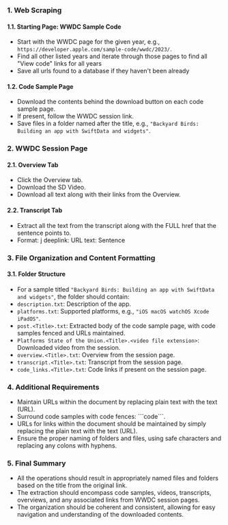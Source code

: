 ### 1. Web Scraping
#### 1.1. Starting Page: WWDC Sample Code
- Start with the WWDC page for the given year, e.g., `https://developer.apple.com/sample-code/wwdc/2023/`.
- Find all other listed years and iterate through those pages to find all "View code" links for all years
- Save all urls found to a database if they haven't been already

#### 1.2. Code Sample Page
- Download the contents behind the download button on each code sample page.
- If present, follow the WWDC session link.
- Save files in a folder named after the title, e.g., `"Backyard Birds: Building an app with SwiftData and widgets"`.

### 2. WWDC Session Page
#### 2.1. Overview Tab
- Click the Overview tab.
- Download the SD Video.
- Download all text along with their links from the Overview.

#### 2.2. Transcript Tab
- Extract all the text from the transcript along with the FULL href that the sentence points to.
- Format: 
j
deeplink: URL
text: Sentence
### 3. File Organization and Content Formatting
#### 3.1. Folder Structure
- For a sample titled `"Backyard Birds: Building an app with SwiftData and widgets"`, the folder should contain:
- `description.txt`: Description of the app.
- `platforms.txt`: Supported platforms, e.g., `"iOS macOS watchOS Xcode iPadOS"`.
- `post.<Title>.txt`: Extracted body of the code sample page, with code samples fenced and URLs maintained.
- `Platforms State of the Union.<Title>.<video file extension>`: Downloaded video from the session.
- `overview.<Title>.txt`: Overview from the session page.
- `transcript.<Title>.txt`: Transcript from the session page.
- `code_links.<Title>.txt`: Code links if present on the session page.

### 4. Additional Requirements
- Maintain URLs within the document by replacing plain text with the text (URL).
- Surround code samples with code fences: \`\`\`code\`\`\`.
- URLs for links within the document should be maintained by simply replacing the plain text with the text (URL).
- Ensure the proper naming of folders and files, using safe characters and replacing any colons with hyphens.

### 5. Final Summary
- All the operations should result in appropriately named files and folders based on the title from the original link.
- The extraction should encompass code samples, videos, transcripts, overviews, and any associated links from WWDC session pages.
- The organization should be coherent and consistent, allowing for easy navigation and understanding of the downloaded contents.

